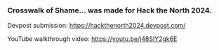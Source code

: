 ### Crosswalk of Shame... was made for Hack the North 2024. 


Devpost submission: https://hackthenorth2024.devpost.com/

YouTube walkthrough video: https://youtu.be/j48SlY2gk6E 
